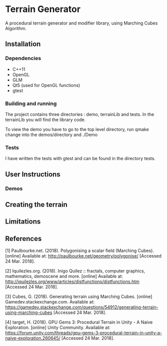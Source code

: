 # Terrain Generator

A procedural terrain generator and modifier library, using Marching Cubes Algorithm. 

## Installation 
### Dependencies 
* C++11
* OpenGL 
* GLM 
* Qt5 (used for OpenGL functions)
* gtest

### Building and running 
The project contains three directories : demo, terrainLib and tests. In the terrainLib you will find the library code. 

To view the demo you have to go to the top level directory, run qmake change into the demos/directory and ./Demo

### Tests 
I have written the tests with gtest and can be found in the directory tests. 

## User Instructions 
### Demos 

## Creating the terrain 

## Limitations 

## References 
[1] Paulbourke.net. (2018). Polygonising a scalar field (Marching Cubes). [online] Available at: http://paulbourke.net/geometry/polygonise/ [Accessed 24 Mar. 2018].

[2] Iquilezles.org. (2018). Inigo Quilez :: fractals, computer graphics, mathematics, demoscene and more. [online] Available at: http://iquilezles.org/www/articles/distfunctions/distfunctions.htm [Accessed 24 Mar. 2018].

[3] Cubes, G. (2018). Generating terrain using Marching Cubes. [online] Gamedev.stackexchange.com. Available at: https://gamedev.stackexchange.com/questions/54912/generating-terrain-using-marching-cubes [Accessed 24 Mar. 2018].

[4] target, H. (2018). GPU Gems 3: Procedural Terrain in Unity - A Naive Exploration. [online] Unity Community. Available at: https://forum.unity.com/threads/gpu-gems-3-procedural-terrain-in-unity-a-naive-exploration.260645/ [Accessed 24 Mar. 2018].